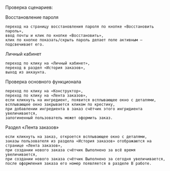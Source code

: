 
Проверка сценариев:

Восстановление пароля

    переход на страницу восстановления пароля по кнопке «Восстановить пароль»,
    ввод почты и клик по кнопке «Восстановить»,
    клик по кнопке показать/скрыть пароль делает поле активным — подсвечивает его.

Личный кабинет

    переход по клику на «Личный кабинет»,
    переход в раздел «История заказов»,
    выход из аккаунта.

Проверка основного функционала

    переход по клику на «Конструктор»,
    переход по клику на «Лента заказов»,
    если кликнуть на ингредиент, появится всплывающее окно с деталями,
    всплывающее окно закрывается кликом по крестику,
    при добавлении ингредиента в заказ счётчик этого ингридиента увеличивается,
    залогиненный пользователь может оформить заказ.

Раздел «Лента заказов»

    если кликнуть на заказ, откроется всплывающее окно с деталями,
    заказы пользователя из раздела «История заказов» отображаются на странице «Лента заказов»,
    при создании нового заказа счётчик Выполнено за всё время увеличивается,
    при создании нового заказа счётчик Выполнено за сегодня увеличивается,
    после оформления заказа его номер появляется в разделе В работе.
